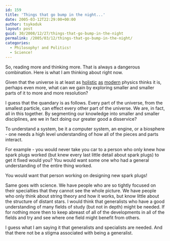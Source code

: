 ```yaml
---
id: 159
title: 'Things that go bump in the night...'
date: 2005-03-12T22:29:00+00:00
author: tsykoduk
layout: post
guid: 30/2008/12/27/things-that-go-bump-in-the-night
permalink: /2005/03/12/things-that-go-bump-in-the-night/
categories:
  - Philosophy! and Politics!
  - Science!
---
```

So, reading more and thinking more. That is always a dangerous combination. Here is what I am thinking about right now.

Given that the universe is at least as [holistic](http://www.encyclopedia.com/html/M/Machspri.asp) [as](http://arxiv.org/PS_cache/physics/pdf/0112/0112094.pdf) [modern](http://citebase.eprints.org/cgi-bin/citations?id=oai:arXiv.org:gr-qc/9812003) physics thinks it is, perhaps even more, what can we gain by exploring smaller and smaller parts of it to more and more resolution?

I guess that the quandary is as follows. Every part of the universe, from the smallest particle, can effect every other part of the universe. We are, in fact, all in this together. By segmenting our knowledge into smaller and smaller disciplines, are we in fact doing our greater good a disservice?

To understand a system, be it a computer system, an engine, or a biosphere - one needs a high level understanding of how all of the pieces and parts interact.

For example - you would never take you car to a person who only knew how spark plugs worked (but knew every last little detail about spark plugs) to get it fixed would you? You would want some one who had a general understanding of the entire thing worked.

You would want that person working on designing new spark plugs!

Same goes with science. We have people who are so tightly focused on their specialties that they cannot see the whole picture. We have people who only think about string theory and how it works, but know little about the structure of distant stars. I would think that generalists who have a good understanding of many fields of study (but not in depth) might be needed. If for nothing more then to keep abreast of all of the developments in all of the fields and try and see where one field might benefit from others.

I guess what I am saying it that generalists and specialists are needed. And that there not be a stigma associated with being a generalist.